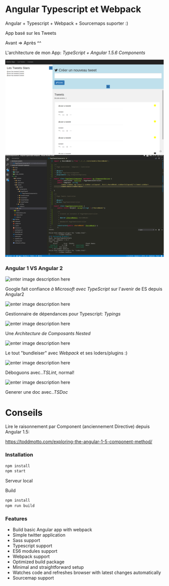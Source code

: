 # Angular Typescript  et Webpack

Angular + Typescript + Webpack + Sourcemaps suporter :)

App basé sur les Tweets

Avant => Après ^^


L'architecture de mon App: *TypeScript + Angular 1.5.6 Components*

![enter image description here](./images/preview.png)
![enter image description here](./images/preview2.png)

### Angular 1 VS Angular 2

![enter image description here](http://yanivefraim.github.io/assets/article_images/2015-05-21-be-ready-for-angular2-today/app_structure.png)

Google fait confiance *à Microsoft avec TypeScript* sur l'avenir de ES depuis Angular2

![enter image description here](http://selleo.com/wp-content/uploads/2015/10/migrating-to-angular2-typescript.png)


Gestionnaire de dépendances pour Typescript: *Typings*

![enter image description here](https://camo.githubusercontent.com/ab6230980c6f9ac22dbdf32891b1215e6b0cc49b/68747470733a2f2f63646e2e7261776769742e636f6d2f747970696e67732f747970696e67732f6d61737465722f6c6f676f2e737667)

Une *Architecture de Composants Nested*

![enter image description here](http://40.media.tumblr.com/8d2360fe8f3f0c66b20cb5dcc45856ce/tumblr_nnzn556v7F1qc0howo3_1280.png) 


Le tout "bundleiser" avec *Webpack* et ses loders/plugins :)

![enter image description here](https://webpack.github.io/assets/what-is-webpack.png)

Déboguons avec..*TSLint*, normal!

![enter image description here](https://eg2.gallerycdn.vsassets.io/extensions/eg2/tslint/0.5.40/1478101726003/Microsoft.VisualStudio.Services.Icons.Default)

Generer une doc avec..*TSDoc*

# Conseils
Lire le raisonnement par Component (anciennement Directive) depuis Angular 1.5:

https://toddmotto.com/exploring-the-angular-1-5-component-method/

### Installation

```sh
npm install
npm start
```

Serveur local 


Build
```sh
npm install
npm run build
```


### Features

-  Build basic Angular app with webpack
-  Simple twitter application
-  Sass support
-  Typescript support
-  ES6 modules support
-  Webpack support
-  Optimized build package
-  Minimal and straightforward setup
-  Watches code and refreshes browser with latest changes automatically
-  Sourcemap support

